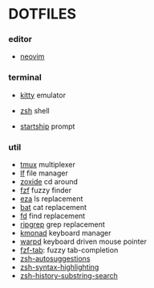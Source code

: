 # DOTFILES

### editor

- [neovim](https://github.com/neovim/neovim)

### terminal

- [kitty](https://github.com/kovidgoyal/kitty) emulator

- [zsh](https://www.zsh.org/) shell

- [startship](https://startship.rs/) prompt

### util

- [tmux](https://github.com/tmux/tmux) multiplexer
- [lf](https://github.com/gokcehan/lf) file manager
- [zoxide](https://github.com/ajeetdsouza/zoxide) cd around
- [fzf](https://github.com/junegunn/fzf) fuzzy finder
- [eza](https://github.com/eza-community/eza) ls replacement
- [bat](https://github.com/sharkdp/bat) cat replacement
- [fd](https://github.com/sharkdp/fd) find replacement
- [ripgrep](https://github.com/BurntSushi/ripgrep) grep replacement
- [kmonad](https://github.com/kmonad/kmonad) keyboard manager
- [warpd](https://github.com/rvaiya/warpd) keyboard driven mouse pointer
- [fzf-tab](https://github.com/Aloxaf/fzf-tab): fuzzy tab-completion
- [zsh-autosuggestions](https://github.com/zsh-users/zsh-autosuggestions)
- [zsh-syntax-highlighting](https://github.com/zsh-users/zsh-syntax-highlighting)
- [zsh-history-substring-search](https://github.com/zsh-users/zsh-history-substring-search)
